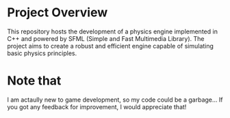 # Project Overview

This repository hosts the development of a physics engine implemented in C++ and powered by SFML (Simple and Fast Multimedia Library). The project aims to create a robust and efficient engine capable of simulating basic physics principles.

# Note that

I am actaully new to game development, so my code could be a garbage... If you got any feedback for improvement, I would appreciate that!
